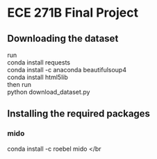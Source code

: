# ECE 271B Final Project
## Downloading the dataset
run </br>
conda install requests </br>
conda install -c anaconda beautifulsoup4 </br>
conda install html5lib </br>
then run </br>
python download_dataset.py </br>

## Installing the required packages

### mido
conda install -c roebel mido </br
>
